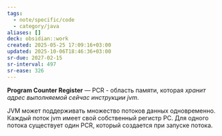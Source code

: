 ```yaml
---
tags:
  - note/specific/code
  - category/java
aliases: []
deck: obsidian::work
created: 2025-05-25 17:09:16+03:00
updated: 2025-10-06T18:46:36+03:00
sr-due: 2027-02-15
sr-interval: 497
sr-ease: 326
---
```


**Program Counter Register**
—
PCR - область памяти, которая *хранит адрес выполняемой сейчас инструкции jvm*.

JVM может поддерживать множество потоков данных одновременно. Каждый поток jvm имеет свой собственный регистр PC. Для одного потока существует один PCR, который создается при запуске потока.
